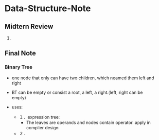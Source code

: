 # Data-Structure-Note

## Midtern Review

1. 

## Final Note

### Binary Tree
*  one node that only can have two children, which neamed them left and right
*  BT can be empty or consist a root, a left, a right.(left, right can be empty)


* uses:  
  * １．expression tree:　
    * The leaves are operands and nodes contain operator. apply in complier design
  * ２．



